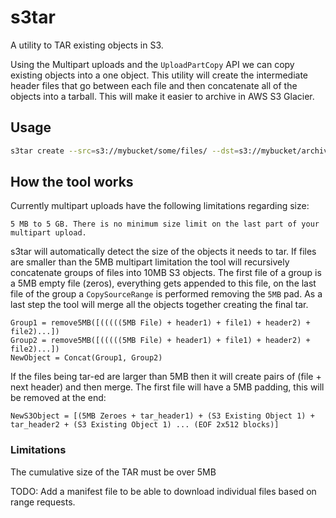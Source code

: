 # s3tar

A utility to TAR existing objects in S3.

Using the Multipart uploads and the `UploadPartCopy` API we can copy existing objects into a one object. This utility will create the intermediate header files that go between each file and then concatenate all of the objects into a tarball. This will make it easier to archive in AWS S3 Glacier. 

## Usage

```bash
s3tar create --src=s3://mybucket/some/files/ --dst=s3://mybucket/archives/some_files.tar
```

## How the tool works
Currently multipart uploads have the following limitations regarding size:

```5 MB to 5 GB. There is no minimum size limit on the last part of your multipart upload.```

s3tar will automatically detect the size of the objects it needs to tar. If files are smaller than the 5MB multipart limitation the tool will recursively concatenate groups of files into 10MB S3 objects. The first file of a group is a 5MB empty file (zeros), everything gets appended to this file, on the last file of the group a `CopySourceRange` is performed removing the `5MB` pad. As a last step the tool will merge all the objects together creating the final tar. 

```
Group1 = remove5MB([(((((5MB File) + header1) + file1) + header2) + file2)...])
Group2 = remove5MB([(((((5MB File) + header1) + file1) + header2) + file2)...])
NewObject = Concat(Group1, Group2)
```
If the files being tar-ed are larger than 5MB then it will create pairs of (file + next header) and then merge. The first file will have a 5MB padding, this will be removed at the end:

```
NewS3Object = [(5MB Zeroes + tar_header1) + (S3 Existing Object 1) + tar_header2 + (S3 Existing Object 1) ... (EOF 2x512 blocks)]
```

### Limitations
The cumulative size of the TAR must be over 5MB

TODO: 
Add a manifest file to be able to download individual files based on range requests.